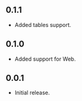## 0.1.1

* Added tables support.

## 0.1.0

* Added support for Web.

## 0.0.1

* Initial release.
